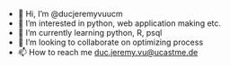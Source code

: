 - 👋 Hi, I’m @ducjeremyvuucm
- 👀 I’m interested in python, web application making etc.
- 🌱 I’m currently learning python, R, psql
- 💞️ I’m looking to collaborate on optimizing process
- 📫 How to reach me duc.jeremy.vu@ucastme.de

<!---
ducjeremyvuucm/ducjeremyvuucm is a ✨ special ✨ repository because its `README.md` (this file) appears on your GitHub profile.
You can click the Preview link to take a look at your changes.
--->
